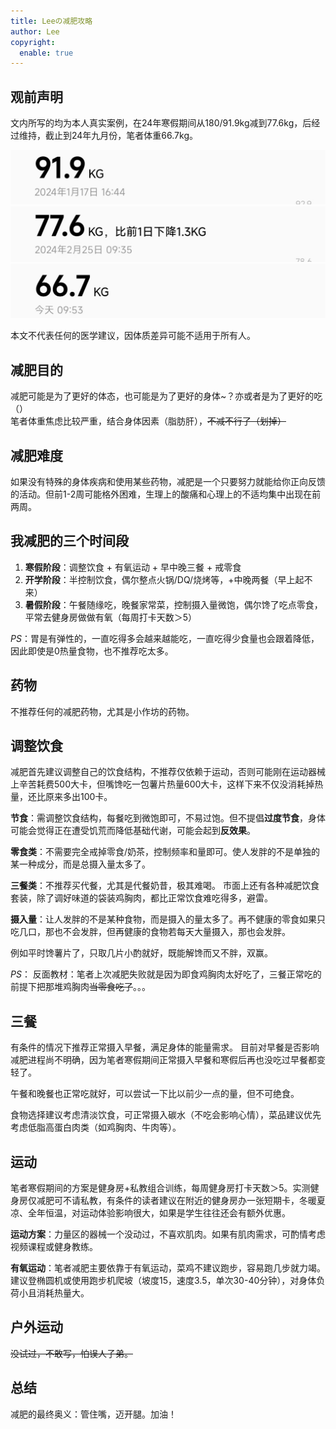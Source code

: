 ```yaml
---
title: Leeの减肥攻略
author: Lee
copyright:
  enable: true
---
```


## 观前声明

文内所写的均为本人真实案例，在24年寒假期间从180/91.9kg减到77.6kg，后经过维持，截止到24年九月份，笔者体重66.7kg。

![](./1.jpg)
![](./2.jpg)
![](./3.jpg)

本文不代表任何的医学建议，因体质差异可能不适用于所有人。

## 减肥目的

减肥可能是为了更好的体态，也可能是为了更好的身体~？亦或者是为了更好的吃（）<br>
笔者体重焦虑比较严重，结合身体因素（脂肪肝），~~不减不行了（划掉）~~

## 减肥难度

如果没有特殊的身体疾病和使用某些药物，减肥是一个只要努力就能给你正向反馈的活动。但前1-2周可能格外困难，生理上的酸痛和心理上的不适均集中出现在前两周。

## 我减肥的三个时间段

1. **寒假阶段**：调整饮食 + 有氧运动 + 早中晚三餐 + 戒零食
2. **开学阶段**：半控制饮食，偶尔整点火锅/DQ/烧烤等，+中晚两餐（早上起不来）
3. **暑假阶段**：午餐随缘吃，晚餐家常菜，控制摄入量微饱，偶尔馋了吃点零食，平常去健身房做做有氧（每周打卡天数＞5）

*PS*：胃是有弹性的，一直吃得多会越来越能吃，一直吃得少食量也会跟着降低，因此即使是0热量食物，也不推荐吃太多。

## 药物

不推荐任何的减肥药物，尤其是小作坊的药物。

## 调整饮食

减肥首先建议调整自己的饮食结构，不推荐仅依赖于运动，否则可能刚在运动器械上辛苦耗费500大卡，但嘴馋吃一包薯片热量600大卡，这样下来不仅没消耗掉热量，还比原来多出100卡。

**节食**：需调整饮食结构，每餐吃到微饱即可，不易过饱。但不提倡**过度节食**，身体可能会觉得正在遭受饥荒而降低基础代谢，可能会起到**反效果**。

**零食类**：不需要完全戒掉零食/奶茶，控制频率和量即可。使人发胖的不是单独的某一种成分，而是总摄入量太多了。

**三餐类**：不推荐买代餐，尤其是代餐奶昔，极其难喝。
市面上还有各种减肥饮食套装，除了调好味道的袋装鸡胸肉，都比正常饮食难吃得多，避雷。

**摄入量**：让人发胖的不是某种食物，而是摄入的量太多了。再不健康的零食如果只吃几口，那也不会发胖，但再健康的食物若每天大量摄入，那也会发胖。

例如平时馋薯片了，只取几片小酌就好，既能解馋而又不胖，双赢。

*PS*：
反面教材：笔者上次减肥失败就是因为即食鸡胸肉太好吃了，三餐正常吃的前提下把那堆鸡胸肉~~当零食吃了~~。。。

## 三餐

有条件的情况下推荐正常摄入早餐，满足身体的能量需求。
目前对早餐是否影响减肥进程尚不明确，因为笔者寒假期间正常摄入早餐和寒假后再也没吃过早餐都变轻了。

午餐和晚餐也正常吃就好，可以尝试一下比以前少一点的量，但不可绝食。

食物选择建议考虑清淡饮食，可正常摄入碳水（不吃会影响心情），菜品建议优先考虑低脂高蛋白肉类（如鸡胸肉、牛肉等）。

## 运动

笔者寒假期间的方案是健身房+私教组合训练，每周健身房打卡天数＞5。实测健身房仅减肥可不请私教，有条件的读者建议在附近的健身房办一张短期卡，冬暖夏凉、全年恒温，对运动体验影响很大，如果是学生往往还会有额外优惠。

**运动方案**：力量区的器械一个没动过，不喜欢肌肉。如果有肌肉需求，可酌情考虑视频课程或健身教练。

**有氧运动**：笔者减肥主要依靠于有氧运动，菜鸡不建议跑步，容易跑几步就力竭。
建议登椭圆机或使用跑步机爬坡（坡度15，速度3.5，单次30-40分钟），对身体负荷小且消耗热量大。

## 户外运动

~~没试过，不敢写，怕误人子弟。~~

## 总结

减肥的最终奥义：管住嘴，迈开腿。加油！
